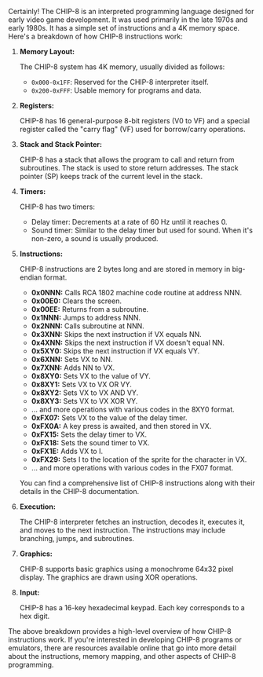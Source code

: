 Certainly! The CHIP-8 is an interpreted programming language designed for early video game development. It was used primarily in the late 1970s and early 1980s. It has a simple set of instructions and a 4K memory space. Here's a breakdown of how CHIP-8 instructions work:

1. **Memory Layout:**

   The CHIP-8 system has 4K memory, usually divided as follows:

   - `0x000-0x1FF`: Reserved for the CHIP-8 interpreter itself.
   - `0x200-0xFFF`: Usable memory for programs and data.

2. **Registers:**

   CHIP-8 has 16 general-purpose 8-bit registers (V0 to VF) and a special register called the "carry flag" (VF) used for borrow/carry operations.

3. **Stack and Stack Pointer:**

   CHIP-8 has a stack that allows the program to call and return from subroutines. The stack is used to store return addresses. The stack pointer (SP) keeps track of the current level in the stack.

4. **Timers:**

   CHIP-8 has two timers:

   - Delay timer: Decrements at a rate of 60 Hz until it reaches 0.
   - Sound timer: Similar to the delay timer but used for sound. When it's non-zero, a sound is usually produced.

5. **Instructions:**

   CHIP-8 instructions are 2 bytes long and are stored in memory in big-endian format.

   - **0x0NNN:** Calls RCA 1802 machine code routine at address NNN.
   - **0x00E0:** Clears the screen.
   - **0x00EE:** Returns from a subroutine.
   - **0x1NNN:** Jumps to address NNN.
   - **0x2NNN:** Calls subroutine at NNN.
   - **0x3XNN:** Skips the next instruction if VX equals NN.
   - **0x4XNN:** Skips the next instruction if VX doesn't equal NN.
   - **0x5XY0:** Skips the next instruction if VX equals VY.
   - **0x6XNN:** Sets VX to NN.
   - **0x7XNN:** Adds NN to VX.
   - **0x8XY0:** Sets VX to the value of VY.
   - **0x8XY1:** Sets VX to VX OR VY.
   - **0x8XY2:** Sets VX to VX AND VY.
   - **0x8XY3:** Sets VX to VX XOR VY.
   - ... and more operations with various codes in the 8XY0 format.
   - **0xFX07:** Sets VX to the value of the delay timer.
   - **0xFX0A:** A key press is awaited, and then stored in VX.
   - **0xFX15:** Sets the delay timer to VX.
   - **0xFX18:** Sets the sound timer to VX.
   - **0xFX1E:** Adds VX to I.
   - **0xFX29:** Sets I to the location of the sprite for the character in VX.
   - ... and more operations with various codes in the FX07 format.

   You can find a comprehensive list of CHIP-8 instructions along with their details in the CHIP-8 documentation.

6. **Execution:**

   The CHIP-8 interpreter fetches an instruction, decodes it, executes it, and moves to the next instruction. The instructions may include branching, jumps, and subroutines.

7. **Graphics:**

   CHIP-8 supports basic graphics using a monochrome 64x32 pixel display. The graphics are drawn using XOR operations.

8. **Input:**

   CHIP-8 has a 16-key hexadecimal keypad. Each key corresponds to a hex digit.

The above breakdown provides a high-level overview of how CHIP-8 instructions work. If you're interested in developing CHIP-8 programs or emulators, there are resources available online that go into more detail about the instructions, memory mapping, and other aspects of CHIP-8 programming.
